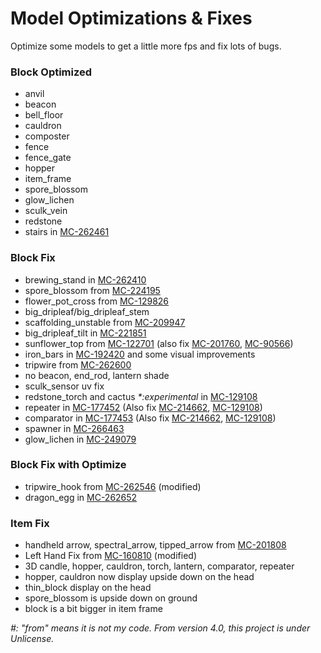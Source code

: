 # Model Optimizations & Fixes

Optimize some models to get a little more fps and fix lots of bugs.

### Block Optimized

- anvil
- beacon
- bell_floor
- cauldron
- composter
- fence
- fence_gate
- hopper
- item_frame
- spore_blossom
- glow_lichen
- sculk_vein
- redstone
- stairs in [MC-262461](https://bugs.mojang.com/browse/MC-262461)

### Block Fix

- brewing_stand in [MC-262410](https://bugs.mojang.com/browse/MC-262410)
- spore_blossom from [MC-224195](https://bugs.mojang.com/browse/MC-224195)
- flower_pot_cross from [MC-129826](https://bugs.mojang.com/browse/MC-129826)
- big_dripleaf/big_dripleaf_stem
- scaffolding_unstable from [MC-209947](https://bugs.mojang.com/browse/MC-209947)
- big_dripleaf_tilt in [MC-221851](https://bugs.mojang.com/browse/MC-221851)
- sunflower_top from [MC-122701](https://bugs.mojang.com/browse/MC-122701) (also fix [MC-201760](https://bugs.mojang.com/browse/MC-201760), [MC-90566](https://bugs.mojang.com/browse/MC-90566))
- iron_bars in [MC-192420](https://bugs.mojang.com/browse/MC-192420) and some visual improvements
- tripwire from [MC-262600](https://bugs.mojang.com/browse/MC-262600)
- no beacon, end_rod, lantern shade
- sculk_sensor uv fix
- redstone_torch and cactus *\*:experimental* in [MC-129108](https://bugs.mojang.com/browse/MC-129108)
- repeater in [MC-177452](https://bugs.mojang.com/browse/MC-177452) (Also fix [MC-214662](https://bugs.mojang.com/browse/MC-214662), [MC-129108](https://bugs.mojang.com/browse/MC-129108))
- comparator in [MC-177453](https://bugs.mojang.com/browse/MC-177453) (Also fix [MC-214662](https://bugs.mojang.com/browse/MC-214662), [MC-129108](https://bugs.mojang.com/browse/MC-129108))
- spawner in [MC-266463](https://bugs.mojang.com/browse/MC-266463)
- glow_lichen in [MC-249079](https://bugs.mojang.com/browse/MC-249079)

### Block Fix with Optimize

- tripwire_hook from [MC-262546](https://bugs.mojang.com/browse/MC-262546) (modified)
- dragon_egg in [MC-262652](https://bugs.mojang.com/browse/MC-262652)

### Item Fix

- handheld arrow, spectral_arrow, tipped_arrow from [MC-201808](https://bugs.mojang.com/browse/MC-201808)
- Left Hand Fix from [MC-160810](https://bugs.mojang.com/browse/MC-160810) (modified)
- 3D candle, hopper, cauldron, torch, lantern, comparator, repeater
- hopper, cauldron now display upside down on the head
- thin_block display on the head
- spore_blossom is upside down on ground
- block is a bit bigger in item frame

_#: "from" means it is not my code. From version 4.0, this project is under Unlicense._
